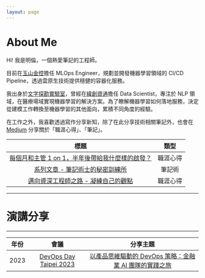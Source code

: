 ```yaml
---
layout: page
---
```

# About Me

Hi! 我是明倫，一個熱愛筆記的工程師。

目前在[玉山金控](https://www.esunfhc.com/zh-tw/)擔任 MLOps Engineer，規劃並開發機器學習領域的 CI/CD Pipeline，透過雲原生技術提供穩健的容器化服務。

我出身於[文字探勘實驗室](https://31lab.cm.nsysu.edu.tw/web/home)，曾經在[緯創資通](https://www.wistron.com)擔任 Data Scientist，專注於 NLP 領域，在醫療場域實現機器學習的解決方案。為了瞭解機器學習如何落地服務，決定從建模工作轉換至機器學習的其他面向，累積不同角度的經驗。

在工作之外，我喜歡透過寫作分享新知，除了在此分享技術相關筆記外，也會在 [Medium](https://medium.com/@minglun-wu) 分享關於「職涯心得」、「筆記」。


| 標題 | 類型 |
| :---: | :---: |
| [每個月和主管 1 on 1，半年後帶給我什麼樣的啟發？](https://medium.com/@minglun-wu/每個月和主管-1-on-1-半年後帶給我什麼樣的啟發-de62a7f96b2f) | 職涯心得 |
| [系列文章 - 筆記術士的秘密訓練所](https://medium.com/notability-center) | 筆記術 |
| [邁向資深工程師之路 - 凝練自己的觀點](https://medium.com/@minglun-wu/邁向資深工程師之路-凝練自己的觀點-863a95075551) | 職涯心得 |

---
# 演講分享
---


| 年份 | 會議 | 分享主題 |
| :---: | :--: | :--: |
| 2023 | [DevOps Day Taipei 2023](https://devopsdays.tw/2023/) | [以產品思維驅動的 DevOps 策略：金融業 AI 團隊的實踐之旅](https://devopsdays.tw/2023/session-page/2283) |
